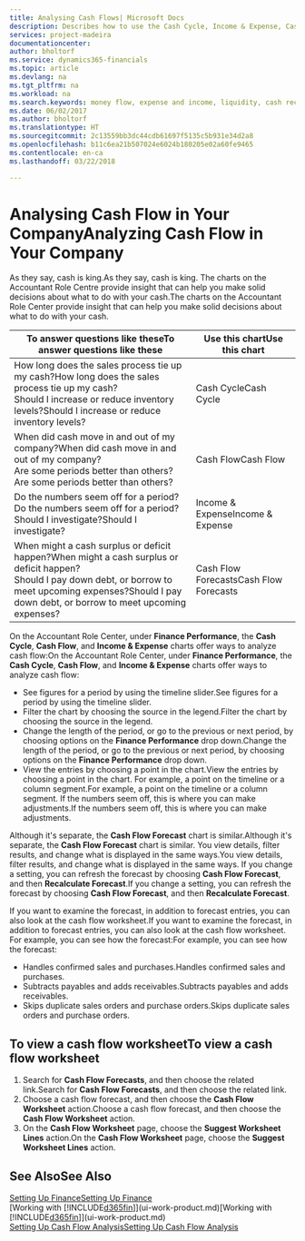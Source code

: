 ```yaml
---
title: Analysing Cash Flows| Microsoft Docs
description: Describes how to use the Cash Cycle, Income & Expense, Cash Flow, and Cash Flow Forecast charts to analyze the past and future flow of money in and out of your company.
services: project-madeira
documentationcenter: 
author: bholtorf
ms.service: dynamics365-financials
ms.topic: article
ms.devlang: na
ms.tgt_pltfrm: na
ms.workload: na
ms.search.keywords: money flow, expense and income, liquidity, cash receipts minus cash payments, Cartera
ms.date: 06/02/2017
ms.author: bholtorf
ms.translationtype: HT
ms.sourcegitcommit: 2c13559bb3dc44cdb61697f5135c5b931e34d2a8
ms.openlocfilehash: b11c6ea21b507024e6024b180205e02a60fe9465
ms.contentlocale: en-ca
ms.lasthandoff: 03/22/2018

---
```

# <a name="analyzing-cash-flow-in-your-company"></a><span data-ttu-id="b2b7c-103">Analysing Cash Flow in Your Company</span><span class="sxs-lookup"><span data-stu-id="b2b7c-103">Analyzing Cash Flow in Your Company</span></span>
<span data-ttu-id="b2b7c-104">As they say, cash is king.</span><span class="sxs-lookup"><span data-stu-id="b2b7c-104">As they say, cash is king.</span></span> <span data-ttu-id="b2b7c-105">The charts on the Accountant Role Centre provide insight that can help you make solid decisions about what to do with your cash.</span><span class="sxs-lookup"><span data-stu-id="b2b7c-105">The charts on the Accountant Role Center provide insight that can help you make solid decisions about what to do with your cash.</span></span>  

| <span data-ttu-id="b2b7c-106">To answer questions like these</span><span class="sxs-lookup"><span data-stu-id="b2b7c-106">To answer questions like these</span></span> | <span data-ttu-id="b2b7c-107">Use this chart</span><span class="sxs-lookup"><span data-stu-id="b2b7c-107">Use this chart</span></span> |
| --- | --- |
| <span data-ttu-id="b2b7c-108">How long does the sales process tie up my cash?</span><span class="sxs-lookup"><span data-stu-id="b2b7c-108">How long does the sales process tie up my cash?</span></span></br> <span data-ttu-id="b2b7c-109">Should I increase or reduce inventory levels?</span><span class="sxs-lookup"><span data-stu-id="b2b7c-109">Should I increase or reduce inventory levels?</span></span> |<span data-ttu-id="b2b7c-110">Cash Cycle</span><span class="sxs-lookup"><span data-stu-id="b2b7c-110">Cash Cycle</span></span> |
| <span data-ttu-id="b2b7c-111">When did cash move in and out of my company?</span><span class="sxs-lookup"><span data-stu-id="b2b7c-111">When did cash move in and out of my company?</span></span></br> <span data-ttu-id="b2b7c-112">Are some periods better than others?</span><span class="sxs-lookup"><span data-stu-id="b2b7c-112">Are some periods better than others?</span></span> |<span data-ttu-id="b2b7c-113">Cash Flow</span><span class="sxs-lookup"><span data-stu-id="b2b7c-113">Cash Flow</span></span> |
| <span data-ttu-id="b2b7c-114">Do the numbers seem off for a period?</span><span class="sxs-lookup"><span data-stu-id="b2b7c-114">Do the numbers seem off for a period?</span></span></br> <span data-ttu-id="b2b7c-115">Should I investigate?</span><span class="sxs-lookup"><span data-stu-id="b2b7c-115">Should I investigate?</span></span> |<span data-ttu-id="b2b7c-116">Income & Expense</span><span class="sxs-lookup"><span data-stu-id="b2b7c-116">Income & Expense</span></span> |
| <span data-ttu-id="b2b7c-117">When might a cash surplus or deficit happen?</span><span class="sxs-lookup"><span data-stu-id="b2b7c-117">When might a cash surplus or deficit happen?</span></span></br> <span data-ttu-id="b2b7c-118">Should I pay down debt, or borrow to meet upcoming expenses?</span><span class="sxs-lookup"><span data-stu-id="b2b7c-118">Should I pay down debt, or borrow to meet upcoming expenses?</span></span> |<span data-ttu-id="b2b7c-119">Cash Flow Forecasts</span><span class="sxs-lookup"><span data-stu-id="b2b7c-119">Cash Flow Forecasts</span></span> |

<span data-ttu-id="b2b7c-120">On the Accountant Role Center, under **Finance Performance**, the **Cash Cycle**, **Cash Flow**, and **Income & Expense** charts offer ways to analyze cash flow:</span><span class="sxs-lookup"><span data-stu-id="b2b7c-120">On the Accountant Role Center, under **Finance Performance**, the **Cash Cycle**, **Cash Flow**, and **Income & Expense** charts offer ways to analyze cash flow:</span></span>  

* <span data-ttu-id="b2b7c-121">See figures for a period by using the timeline slider.</span><span class="sxs-lookup"><span data-stu-id="b2b7c-121">See figures for a period by using the timeline slider.</span></span>  
* <span data-ttu-id="b2b7c-122">Filter the chart by choosing the source in the legend.</span><span class="sxs-lookup"><span data-stu-id="b2b7c-122">Filter the chart by choosing the source in the legend.</span></span>  
* <span data-ttu-id="b2b7c-123">Change the length of the period, or go to the previous or next period, by choosing options on the **Finance Performance** drop down.</span><span class="sxs-lookup"><span data-stu-id="b2b7c-123">Change the length of the period, or go to the previous or next period, by choosing options on the **Finance Performance** drop down.</span></span>  
* <span data-ttu-id="b2b7c-124">View the entries by choosing a point in the chart.</span><span class="sxs-lookup"><span data-stu-id="b2b7c-124">View the entries by choosing a point in the chart.</span></span> <span data-ttu-id="b2b7c-125">For example, a point on the timeline or a column segment.</span><span class="sxs-lookup"><span data-stu-id="b2b7c-125">For example, a point on the timeline or a column segment.</span></span> <span data-ttu-id="b2b7c-126">If the numbers seem off, this is where you can make adjustments.</span><span class="sxs-lookup"><span data-stu-id="b2b7c-126">If the numbers seem off, this is where you can make adjustments.</span></span>  

<span data-ttu-id="b2b7c-127">Although it's separate, the **Cash Flow Forecast** chart is similar.</span><span class="sxs-lookup"><span data-stu-id="b2b7c-127">Although it's separate, the **Cash Flow Forecast** chart is similar.</span></span> <span data-ttu-id="b2b7c-128">You view details, filter results, and change what is displayed in the same ways.</span><span class="sxs-lookup"><span data-stu-id="b2b7c-128">You view details, filter results, and change what is displayed in the same ways.</span></span> <span data-ttu-id="b2b7c-129">If you change a setting, you can refresh the forecast by choosing **Cash Flow Forecast**, and then **Recalculate Forecast**.</span><span class="sxs-lookup"><span data-stu-id="b2b7c-129">If you change a setting, you can refresh the forecast by choosing **Cash Flow Forecast**, and then **Recalculate Forecast**.</span></span>

<span data-ttu-id="b2b7c-130">If you want to examine the forecast, in addition to forecast entries, you can also look at the cash flow worksheet.</span><span class="sxs-lookup"><span data-stu-id="b2b7c-130">If you want to examine the forecast, in addition to forecast entries, you can also look at the cash flow worksheet.</span></span> <span data-ttu-id="b2b7c-131">For example, you can see how the forecast:</span><span class="sxs-lookup"><span data-stu-id="b2b7c-131">For example, you can see how the forecast:</span></span>

* <span data-ttu-id="b2b7c-132">Handles confirmed sales and purchases.</span><span class="sxs-lookup"><span data-stu-id="b2b7c-132">Handles confirmed sales and purchases.</span></span>  
* <span data-ttu-id="b2b7c-133">Subtracts payables and adds receivables.</span><span class="sxs-lookup"><span data-stu-id="b2b7c-133">Subtracts payables and adds receivables.</span></span>  
* <span data-ttu-id="b2b7c-134">Skips duplicate sales orders and purchase orders.</span><span class="sxs-lookup"><span data-stu-id="b2b7c-134">Skips duplicate sales orders and purchase orders.</span></span>  

## <a name="to-view-a-cash-flow-worksheet"></a><span data-ttu-id="b2b7c-135">To view a cash flow worksheet</span><span class="sxs-lookup"><span data-stu-id="b2b7c-135">To view a cash flow worksheet</span></span>
1. <span data-ttu-id="b2b7c-136">Search for **Cash Flow Forecasts**, and then choose the related link.</span><span class="sxs-lookup"><span data-stu-id="b2b7c-136">Search for **Cash Flow Forecasts**, and then choose the related link.</span></span>  
2. <span data-ttu-id="b2b7c-137">Choose a cash flow forecast, and then choose the **Cash Flow Worksheet** action.</span><span class="sxs-lookup"><span data-stu-id="b2b7c-137">Choose a cash flow forecast, and then choose the **Cash Flow Worksheet** action.</span></span>  
3. <span data-ttu-id="b2b7c-138">On the **Cash Flow Worksheet** page, choose the **Suggest Worksheet Lines** action.</span><span class="sxs-lookup"><span data-stu-id="b2b7c-138">On the **Cash Flow Worksheet** page, choose the **Suggest Worksheet Lines** action.</span></span>  

## <a name="see-also"></a><span data-ttu-id="b2b7c-139">See Also</span><span class="sxs-lookup"><span data-stu-id="b2b7c-139">See Also</span></span>
[<span data-ttu-id="b2b7c-140">Setting Up Finance</span><span class="sxs-lookup"><span data-stu-id="b2b7c-140">Setting Up Finance</span></span>](finance-setup-finance.md)  
<span data-ttu-id="b2b7c-141">[Working with [!INCLUDE[d365fin](includes/d365fin_md.md)]](ui-work-product.md)</span><span class="sxs-lookup"><span data-stu-id="b2b7c-141">[Working with [!INCLUDE[d365fin](includes/d365fin_md.md)]](ui-work-product.md)</span></span>  
[<span data-ttu-id="b2b7c-142">Setting Up Cash Flow Analysis</span><span class="sxs-lookup"><span data-stu-id="b2b7c-142">Setting Up Cash Flow Analysis</span></span>](finance-setup-cash-flow-analyses.md)  

